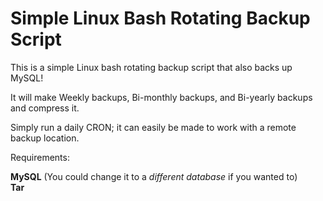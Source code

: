 Simple Linux Bash Rotating Backup Script
========================================

This is a simple Linux bash rotating backup script that also backs up MySQL!

It will make Weekly backups, Bi-monthly backups, and Bi-yearly backups and compress it.

Simply run a daily CRON; it can easily be made to work with a remote backup location.

Requirements:

**MySQL** (You could change it to a *different database* if you wanted to)<br />
**Tar**
